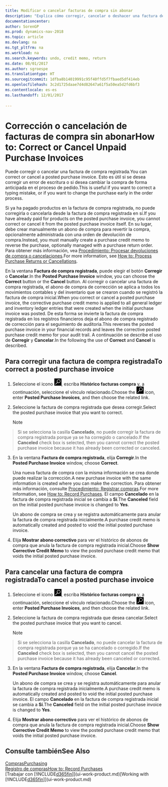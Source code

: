 ```yaml
---
title: Modificar o cancelar facturas de compra sin abonar
description: "Explica cómo corregir, cancelar o deshacer una factura de compra registrada y crear automáticamente un abono de compra."
documentationcenter: 
author: SorenGP
ms.prod: dynamics-nav-2018
ms.topic: article
ms.devlang: na
ms.tgt_pltfrm: na
ms.workload: na
ms.search.keywords: undo, credit memo, return
ms.date: 08/01/2017
ms.author: sgroespe
ms.translationtype: HT
ms.sourcegitcommit: 1dfba8b14019991c95f40ffd5f7fbaed5df414eb
ms.openlocfilehash: 3c2d1725daae7d4d82647a61f5a50ea5d2fd6bf3
ms.contentlocale: es-es
ms.lasthandoff: 12/01/2017

---
```

# <a name="how-to-correct-or-cancel-unpaid-purchase-invoices"></a><span data-ttu-id="0003a-103">Corrección o cancelación de facturas de compra sin abonar</span><span class="sxs-lookup"><span data-stu-id="0003a-103">How to: Correct or Cancel Unpaid Purchase Invoices</span></span>
<span data-ttu-id="0003a-104">Puede corregir o cancelar una factura de compra registrada.</span><span class="sxs-lookup"><span data-stu-id="0003a-104">You can correct or cancel a posted purchase invoice.</span></span> <span data-ttu-id="0003a-105">Esto es útil si se desea corregir un error de escritura o si desea cambiar la compra de forma anticipada en el proceso de pedido.</span><span class="sxs-lookup"><span data-stu-id="0003a-105">This is useful if you want to correct a typing mistake, or if you want to change the purchase early in the order process.</span></span>

<span data-ttu-id="0003a-106">Si ya ha pagado productos en la factura de compra registrada, no puede corregirla o cancelarla desde la factura de compra registrada en sí.</span><span class="sxs-lookup"><span data-stu-id="0003a-106">If you have already paid for products on the posted purchase invoice, you cannot correct or cancel it from the posted purchase invoice itself.</span></span> <span data-ttu-id="0003a-107">En su lugar, debe crear manualmente un abono de compra para revertir la compra, opcionalmente administrada con una orden de devolución de compra.</span><span class="sxs-lookup"><span data-stu-id="0003a-107">Instead, you must manually create a purchase credit memo to reverse the purchase, optionally managed with a purchase return order.</span></span> <span data-ttu-id="0003a-108">Para obtener más información, vea [Procedimiento: Procesar devoluciones de compra o cancelaciones](purchasing-how-process-purchase-returns-cancellations.md).</span><span class="sxs-lookup"><span data-stu-id="0003a-108">For more information, see [How to: Process Purchase Returns or Cancellations](purchasing-how-process-purchase-returns-cancellations.md).</span></span>

<span data-ttu-id="0003a-109">En la ventana **Factura de compra registrada**, puede elegir el botón **Corregir** o **Cancelar**.</span><span class="sxs-lookup"><span data-stu-id="0003a-109">In the **Posted Purchase Invoice** window, you can choose the **Correct** button or the **Cancel** button.</span></span> <span data-ttu-id="0003a-110">Al corregir o cancelar una factura de compra registrada, el abono de compra de corrección se aplica a todos los movimientos contables y del inventario que se crearon cuando se registró la factura de compra inicial.</span><span class="sxs-lookup"><span data-stu-id="0003a-110">When you correct or cancel a posted purchase invoice, the corrective purchase credit memo is applied to all general ledger and inventory ledger entries that were created when the initial purchase invoice was posted.</span></span> <span data-ttu-id="0003a-111">De esta forma se invierte la factura de compra registrada en los registros financieros deja el abono de compra registrado de corrección para el seguimiento de auditoria.</span><span class="sxs-lookup"><span data-stu-id="0003a-111">This reverses the posted purchase invoice in your financial records and leaves the corrective posted purchase credit memo for your audit trail.</span></span> <span data-ttu-id="0003a-112">A continuación se describe el uso de **Corregir** y **Cancelar**.</span><span class="sxs-lookup"><span data-stu-id="0003a-112">In the following the use of **Correct** and **Cancel** is described.</span></span>

## <a name="to-correct-a-posted-purchase-invoice"></a><span data-ttu-id="0003a-113">Para corregir una factura de compra registrada</span><span class="sxs-lookup"><span data-stu-id="0003a-113">To correct a posted purchase invoice</span></span>
1. <span data-ttu-id="0003a-114">Seleccione el icono ![Buscar página o informe](media/ui-search/search_small.png "icono Buscar página o informe"), escriba **Histórico facturas compra** y, a continuación, seleccione el vínculo relacionado.</span><span class="sxs-lookup"><span data-stu-id="0003a-114">Choose the ![Search for Page or Report](media/ui-search/search_small.png "Search for Page or Report icon") icon, enter **Posted Purchase Invoices**, and then choose the related link.</span></span>  
2. <span data-ttu-id="0003a-115">Seleccione la factura de compra registrada que desea corregir.</span><span class="sxs-lookup"><span data-stu-id="0003a-115">Select the posted purchase invoice that you want to correct.</span></span>  

    > [!NOTE]  
>   <span data-ttu-id="0003a-116">Si se selecciona la casilla **Cancelado**, no puede corregir la factura de compra registrada porque ya se ha corregido o cancelado.</span><span class="sxs-lookup"><span data-stu-id="0003a-116">If the **Canceled** check box is selected, then you cannot correct the posted purchase invoice because it has already been corrected or canceled.</span></span>
3. <span data-ttu-id="0003a-117">En la ventana **Factura de compra registrada**, elija **Corregir**.</span><span class="sxs-lookup"><span data-stu-id="0003a-117">In the **Posted Purchase Invoice** window, choose **Correct**.</span></span>

    <span data-ttu-id="0003a-118">Una nueva factura de compra con la misma información se crea donde puede realizar la corrección.</span><span class="sxs-lookup"><span data-stu-id="0003a-118">A new purchase invoice with the same information is created where you can make the correction.</span></span> <span data-ttu-id="0003a-119">Para obtener más información, consulte [Procedimiento: Registrar compras](purchasing-how-record-purchases.md).</span><span class="sxs-lookup"><span data-stu-id="0003a-119">For more information, see [How to: Record Purchases](purchasing-how-record-purchases.md).</span></span> <span data-ttu-id="0003a-120">El campo **Cancelado** en la factura de compra registrada inicial se cambia a **Sí**.</span><span class="sxs-lookup"><span data-stu-id="0003a-120">The **Canceled** field on the initial posted purchase invoice is changed to **Yes**.</span></span>

    <span data-ttu-id="0003a-121">Un abono de compra se crea y se registra automáticamente para anular la factura de compra registrada inicialmente.</span><span class="sxs-lookup"><span data-stu-id="0003a-121">A purchase credit memo is automatically created and posted to void the initial posted purchase invoice.</span></span>
4. <span data-ttu-id="0003a-122">Elija **Mostrar abono correctivo** para ver el histórico de abonos de compra que anula la factura de compra registrada inicial.</span><span class="sxs-lookup"><span data-stu-id="0003a-122">Choose **Show Corrective Credit Memo** to view the posted purchase credit memo that voids the initial posted purchase invoice.</span></span>

## <a name="to-cancel-a-posted-purchase-invoice"></a><span data-ttu-id="0003a-123">Para cancelar una factura de compra registrada</span><span class="sxs-lookup"><span data-stu-id="0003a-123">To cancel a posted purchase invoice</span></span>
1. <span data-ttu-id="0003a-124">Seleccione el icono ![Buscar página o informe](media/ui-search/search_small.png "icono Buscar página o informe"), escriba **Histórico facturas compra** y, a continuación, seleccione el vínculo relacionado.</span><span class="sxs-lookup"><span data-stu-id="0003a-124">Choose the ![Search for Page or Report](media/ui-search/search_small.png "Search for Page or Report icon") icon, enter **Posted Purchase Invoices**, and then choose the related link.</span></span>  
2. <span data-ttu-id="0003a-125">Seleccione la factura de compra registrada que desea cancelar.</span><span class="sxs-lookup"><span data-stu-id="0003a-125">Select the posted purchase invoice that you want to cancel.</span></span>

    > [!NOTE]  
>   <span data-ttu-id="0003a-126">Si se selecciona la casilla **Cancelado**, no puede cancelar la factura de compra registrada porque ya se ha cancelado o corregido.</span><span class="sxs-lookup"><span data-stu-id="0003a-126">If the **Canceled** check box is selected, then you cannot cancel the posted purchase invoice because it has already been canceled or corrected.</span></span>
3. <span data-ttu-id="0003a-127">En la ventana **Factura de compra registrada**, elija **Cancelar**.</span><span class="sxs-lookup"><span data-stu-id="0003a-127">In the **Posted Purchase Invoice** window, choose **Cancel**.</span></span>

    <span data-ttu-id="0003a-128">Un abono de compra se crea y se registra automáticamente para anular la factura de compra registrada inicialmente.</span><span class="sxs-lookup"><span data-stu-id="0003a-128">A purchase credit memo is automatically created and posted to void the initial posted purchase invoice.</span></span> <span data-ttu-id="0003a-129">El campo **Cancelado** en la factura de compra registrada inicial se cambia a **Sí**.</span><span class="sxs-lookup"><span data-stu-id="0003a-129">The **Canceled** field on the initial posted purchase invoice is changed to **Yes**.</span></span>
4. <span data-ttu-id="0003a-130">Elija **Mostrar abono correctivo** para ver el histórico de abonos de compra que anula la factura de compra registrada inicial.</span><span class="sxs-lookup"><span data-stu-id="0003a-130">Choose **Show Corrective Credit Memo** to view the posted purchase credit memo that voids the initial posted purchase invoice.</span></span>

## <a name="see-also"></a><span data-ttu-id="0003a-131">Consulte también</span><span class="sxs-lookup"><span data-stu-id="0003a-131">See Also</span></span>
[<span data-ttu-id="0003a-132">Compras</span><span class="sxs-lookup"><span data-stu-id="0003a-132">Purchasing</span></span>](purchasing-manage-purchasing.md)  
[<span data-ttu-id="0003a-133">Registro de compras</span><span class="sxs-lookup"><span data-stu-id="0003a-133">How to: Record Purchases</span></span>](purchasing-how-record-purchases.md)  
<span data-ttu-id="0003a-134">[Trabajar con [!INCLUDE[d365fin](includes/d365fin_md.md)]](ui-work-product.md)</span><span class="sxs-lookup"><span data-stu-id="0003a-134">[Working with [!INCLUDE[d365fin](includes/d365fin_md.md)]](ui-work-product.md)</span></span>

